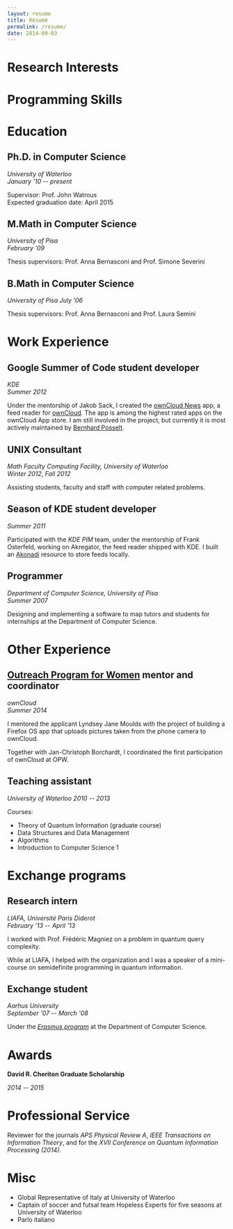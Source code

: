 ```yaml
---
layout: resume
title: Résumé
permalink: /resume/
date: 2014-09-03
---
```


Research Interests
==================

Programming Skills
==================


Education
=========

Ph.D. in Computer Science
------------------------

_University of Waterloo_  
_January '10 -- present_
    
Supervisor: Prof. John Watrous  
Expected graduation date: April 2015


M.Math in Computer Science
--------------------------

_University of Pisa_  
_February '09_

Thesis supervisors: Prof. Anna Bernasconi and Prof. Simone Severini


B.Math in Computer Science
--------------------------

_University of Pisa_
_July '06_
    
Thesis supervisors: Prof. Anna Bernasconi and Prof. Laura Semini


Work Experience
===============


Google Summer of Code student developer
---------------------------------------

_KDE_  
_Summer 2012_

Under the mentorship of Jakob Sack, I created the [ownCloud News](https://github.com/owncloud/news) app, 
a feed reader for [ownCloud](http://owncloud.org/). The app is among the highest rated apps on the 
ownCloud App store. I am still involved in the project, but currently it is most actively maintained by 
[Bernhard Posselt](https://github.com/Raydiation).     

UNIX Consultant
---------------

_Math Faculty Computing Facility, University of Waterloo_  
_Winter 2012_, _Fall 2012_

Assisting students, faculty and staff with computer related problems.
    

Season of KDE student developer
-------------------------------

_Summer 2011_

Participated with the _KDE PIM_ team, under the mentorship of Frank Osterfeld,
working on Akregator, the feed reader shipped with KDE.
I built an [Akonadi](http://en.wikipedia.org/wiki/Akonadi) resource to store feeds locally.

Programmer
----------

_Department of Computer Science, University of Pisa_  
_Summer 2007_

Designing and implementing a software to map tutors and students for internships at 
the Department of Computer Science.

Other Experience
================

[Outreach Program for Women][opw] mentor and coordinator
------------------------------------------------------

_ownCloud_  
_Summer 2014_   
    
I mentored the applicant Lyndsey Jane Moulds with the project of
building a Firefox OS app that uploads pictures taken from the phone camera to ownCloud. 

Together with Jan-Christoph Borchardt, I coordinated the first participation of ownCloud
at OPW.


Teaching assistant
------------------

_University of Waterloo_
_2010 -- 2013_

Courses: 

*   Theory of Quantum Information (graduate course)
*   Data Structures and Data Management
*   Algorithms
*   Introduction to Computer Science 1


Exchange programs
=================

Research intern
---------------

_LIAFA, Université Paris Diderot_  
_February '13 -- April '13_

I worked with Prof. Frédéric Magniez on a problem in quantum query complexity.

While at LIAFA, I helped with the organization and I was a speaker of a mini-course 
on semidefinite programming in quantum information.


Exchange student
----------------

_Aarhus University_  
_September '07 -- March '08_

Under the [_Erasmus program_](http://en.wikipedia.org/wiki/Erasmus_Programme) 
at the Department of Computer Science.

Awards
======

**David R. Cheriton Graduate Scholarship**

_2014 -- 2015_

Professional Service
====================

Reviewer for the journals _APS Physical Review A_, _IEEE Transactions on Information Theory_, 
and for the _XVII Conference on Quantum Information Processing (2014)_.

Misc
====

- Global Representative of Italy at University of Waterloo
- Captain of soccer and futsal team Hopeless Experts for five seasons at University of Waterloo
- Parlo italiano

[opw]: https://gnome.org/opw/


